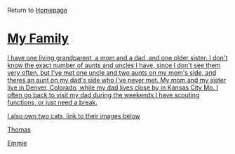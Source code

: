 Return to <a href= "https://github.com/BDBluhm/INFOTC-1000-Midterm/blob/main/README.md"> Homepage
# My Family
I have one living grandparent, a mom and a dad, and one older sister. I don't know the exact number of aunts and uncles I have, since I don't see them very often, but I've met one uncle and two aunts on my mom's side, and theres an aunt on my dad's side who I've never met. My mom and my sister live in Denver, Colorado, while my dad lives close by in Kansas City Mo. I often go back to visit my dad during the weekends I have scouting functions, or just need a break. 

I also own two cats, link to their images below

[Thomas](https://cdn.discordapp.com/attachments/796509599662342244/1032893003167178832/Snapchat-903489547.jpg)

[Emmie](https://user-images.githubusercontent.com/116319535/197122794-d4a015a9-358d-406f-bde7-9f65bb389742.png)
